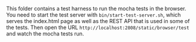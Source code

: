 This folder contains a test harness to run the mocha tests in the browser. You need to start the test server with `bin/start-test-server.sh`, which serves the index.html page as well as the REST API that is used in some of the tests. Then open the URL `http://localhost:2808/static/browser/test` and watch the mocha tests run.
